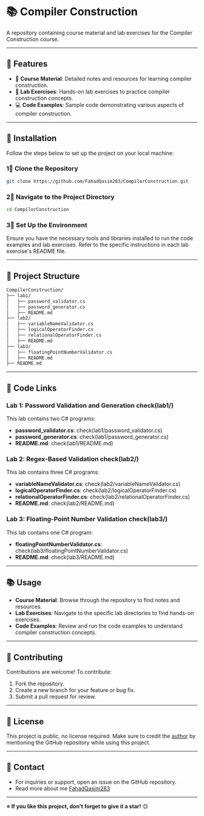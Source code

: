 # 📚 Compiler Construction

A repository containing course material and lab exercises for the Compiler Construction course.

---

## 👋 Features

- 🔧 **Course Material**: Detailed notes and resources for learning compiler construction.
- 🧪 **Lab Exercises**: Hands-on lab exercises to practice compiler construction concepts.
- 💻 **Code Examples**: Sample code demonstrating various aspects of compiler construction.

---

## 🚀 Installation

Follow the steps below to set up the project on your local machine:

### 1⃣ Clone the Repository

```bash
git clone https://github.com/FahadQasim283/CompilerConstruction.git
``` 
### 2⃣ Navigate to the Project Directory
```bash
cd CompilerConstruction
```
### 3⃣ Set Up the Environment
Ensure you have the necessary tools and libraries installed to run the code examples and lab exercises. Refer to the specific instructions in each lab exercise's README file.

---

## 📂 Project Structure

```bash
CompilerConstruction/
├── lab1/
│   ├── password_validator.cs
│   ├── password_generator.cs
│   ├── README.md
├── lab2/
│   ├── variableNameValidator.cs
│   ├── logicalOperatorFinder.cs
│   ├── relationalOperatorFinder.cs
│   ├── README.md
├── lab3/
│   ├── floatingPointNumberValidator.cs
│   ├── README.md
├── README.md
```

---

## 🧪 Code Links

### Lab 1: Password Validation and Generation <span style="text-decoration:none;">check</span>(lab1/)
This lab contains two C# programs:
- **password_validator.cs**: <span style="text-decoration:none;">check</span>(lab1/password_validator.cs)
- **password_generator.cs**: <span style="text-decoration:none;">check</span>(lab1/password_generator.cs)
- **README.md**: <span style="text-decoration:none;">check</span>(lab1/README.md)      

### Lab 2: Regex-Based Validation <span style="text-decoration:none;">check</span>(lab2/)
This lab contains three C# programs:
- **variableNameValidator.cs**: <span style="text-decoration:none;">check</span>(lab2/variableNameValidator.cs)
- **logicalOperatorFinder.cs**: <span style="text-decoration:none;">check</span>(lab2/logicalOperatorFinder.cs)
- **relationalOperatorFinder.cs**: <span style="text-decoration:none;">check</span>(lab2/relationalOperatorFinder.cs)
- **README.md**: <span style="text-decoration:none;">check</span>(lab2/README.md)      

### Lab 3: Floating-Point Number Validation <span style="text-decoration:none;">check</span>(lab3/)
This lab contains one C# program:
- **floatingPointNumberValidator.cs**: <span style="text-decoration:none;">check</span>(lab3/floatingPointNumberValidator.cs)
- **README.md**: <span style="text-decoration:none;">check</span>(lab3/README.md)

---

## 📚 Usage
- **Course Material**: Browse through the repository to find notes and resources.
- **Lab Exercises**: Navigate to the specific lab directories to find hands-on exercises.
- **Code Examples**: Review and run the code examples to understand compiler construction concepts.

---

## 🤝 Contributing
Contributions are welcome! To contribute:
1. Fork the repository.
2. Create a new branch for your feature or bug fix.
3. Submit a pull request for review.

---

## 📝 License
This project is public, no license required. Make sure to credit the [author](https://github.com/FahadQasim283/) by mentioning the GitHub repository while using this project.

---

## 📧 Contact
- For inquiries or support, open an issue on the GitHub repository.
- Read more about me [FahadQasim283](https://github.com/FahadQasim283/)

---

**⭐️ If you like this project, don't forget to give it a star!** 😊


